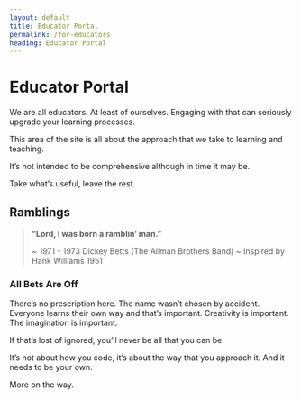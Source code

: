 ```yaml
---
layout: default
title: Educator Portal
permalink: /for-educators
heading: Educator Portal
---
```


# Educator Portal

We are all educators. At least of ourselves. Engaging with that can seriously upgrade your learning processes.

This area of the site is all about the approach that we take to learning and teaching.

It’s not intended to be comprehensive although in time it may be.

Take what’s useful, leave the rest.

## Ramblings

> **“Lord, I was born a ramblin’ man.”**
> 
> ~ 1971 - 1973 Dickey Betts (The Allman Brothers Band)
> ~ Inspired by Hank Williams 1951

### All Bets Are Off

There’s no prescription here. The name wasn’t chosen by accident. Everyone learns their own way and that’s important. Creativity is important. The imagination is important.

If that’s lost of ignored, you’ll never be all that you can be.

It’s not about how you code, it’s about the way that you approach it. And it needs to be your own.

More on the way.
